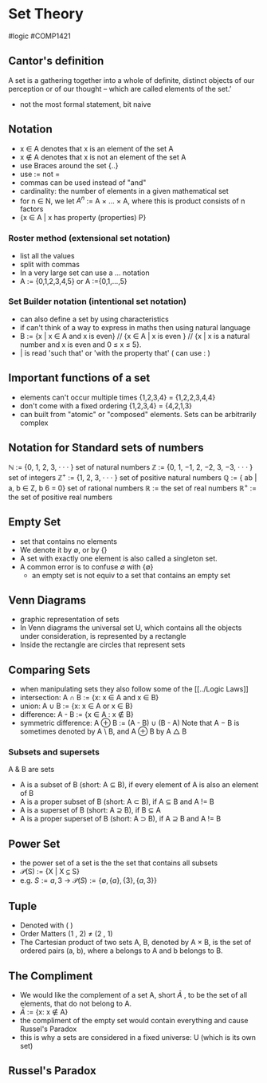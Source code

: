 # Set Theory
#logic #COMP1421 
## Cantor's definition
A set is a gathering together into a whole of definite, distinct objects of our perception or of our thought – which are called elements of the set.’
- not the most formal statement, bit naive
## Notation
- x $\in$ A denotes that x is an element of the set A
- x $\notin$ A denotes that x is not an element of the set A
- use Braces around the set {..}
- use := not =
- commas can be used instead of "and"
- cardinality: the number of elements in a given mathematical set
- for n ∈ N, we let $A^n$ := A × ... × A, where this is product consists of n factors
- {x ∈ A | x has property (properties) P}

### Roster method (extensional set notation)
- list all the values
- split with commas
- In a very large set can use a ... notation
- A := {0,1,2,3,4,5}   or   A :={0,1,...,5}

### Set Builder notation (intentional set notation)
- can also define a set by using characteristics
- if can't think of a way to express in maths then using natural language 
- B := {x | x ∈ A  and x is even} // {x ∈ A | x is even } // {x | x is a natural number and x is even and 0 ≤ x ≤ 5}.
- | is read 'such that' or 'with the property that'    ( can use : )

## Important functions of a set
- elements can't occur multiple times     {1,2,3,4} = {1,2,2,3,4,4}
- don't come with a fixed ordering          {1,2,3,4} = {4,2,1,3}
- can built from "atomic" or "composed" elements. Sets can be arbitrarily complex

## Notation for Standard sets of numbers
$\mathbb{N}$   := {0, 1, 2, 3, · · · } set of natural numbers
$\mathbb{Z}$   := {0, 1, −1, 2, −2, 3, −3, · · · } set of integers
$\mathbb{Z}^+$ := {1, 2, 3, · · · } set of positive natural numbers
$\mathbb{Q}$   := { ab | a, b ∈ Z, b 6 = 0} set of rational numbers
$\mathbb{R}$   := the set of real numbers
$\mathbb{R}^+$ := the set of positive real numbers

## Empty Set
- set that contains no elements
- We denote it by $\emptyset$, or by {}
- A set with exactly one element is also called a singleton set.
- A common error is to confuse $\emptyset$ with {$\emptyset$}
	- an empty set is not equiv to a set that contains an empty set

## Venn Diagrams
- graphic representation of sets
- In Venn diagrams the universal set U, which contains all the objects under consideration, is represented by a rectangle
- Inside the rectangle are circles that represent sets

## Comparing Sets
- when manipulating sets they also follow some of the [[../Logic Laws]]
- intersection: A $\cap$ B := {x: x $\in$ A and x $\in$ B}
- union: A $\cup$ B := {x: x $\in$ A or x $\in$ B}
- difference: A - B := {x $\in$ A : x $\notin$ B}
- symmetric difference: A $\oplus$ B := (A - B) $\cup$ (B - A)
	Note that A − B is sometimes denoted by A \\ B, and A ⊕ B by A $\triangle$ B
### Subsets and supersets
A & B are sets
- A is a subset of B (short: A ⊆ B), if every element of A is also an element of B
- A is a proper subset of B (short: A $\subset$ B), if A ⊆ B and A != B
- A is a superset of B (short: A ⊇ B), if B ⊆ A
- A is a proper superset of B (short: A $\supset$ B), if A ⊇ B and A != B

## Power Set
- the power set of a set is the the set that contains all subsets
- $\mathcal{P}$(S) := {X | X ⊆ S}
- e.g. $S:={a, 3}$ $\rightarrow$ $\mathcal{P}(S) := \{\emptyset , \{a\}, \{3\}, \{a,3\}\}$

## Tuple
- Denoted with ( )
- Order Matters  (1 , 2) $\neq$ (2 , 1) 
- The Cartesian product of two sets A, B, denoted by A × B, is the set of ordered pairs (a, b), where a belongs to A and b belongs to B.

## The Compliment
- We would like the complement of a set A, short $\bar{A}$ , to be the set of all elements, that do not belong to A.
- $\bar{A}$ := {x: x $\notin$ A}
- the compliment of the empty set would contain everything and cause Russel's Paradox
- this is why a sets are considered in a fixed universe: U (which is its own set)

## Russel's Paradox

